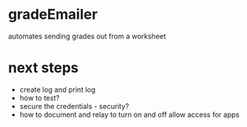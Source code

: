 # gradeEmailer
automates sending grades out from a worksheet

# next steps
- create log and print log
- how to test?
- secure the credentials - security?
- how to document and relay to turn on and off allow access for apps
